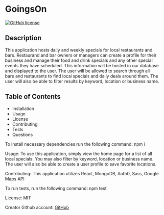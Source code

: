 
  # GoingsOn
  [![GitHub license](https://img.shields.io/badge/license-MIT-blue.svg)](https://github.com/tsbolty/goingson)
  
  ## Description
  This application hosts daily and weekly specials for local restaurants and bars. Restaurand and bar owners or managers can create a profile for their business and manage their food and drink specials and any other special events they have scheduled. This information will be hosted in our database and displayed to the user. The user will be allowed to search through all bars and restaurants to find local specials and daily deals around them. The user will also be able to filter results by keyword, location or business name.

  ## Table of Contents

  * Installation
  * Usage
  * License
  * Contributing
  * Tests
  * Questions
  

  To install necessary dependencies run the following command: npm i

  Usage: 
  To use this application, simply view the home page for a list of all local specials. You may also filter by keyword, location or business name. The user will also be able to create a user profile to save favorite locations.

  Contributing: 
  This application utilizes React, MongoDB, Auth0, Sass, Google Maps API
  
  To run tests, run the following command: 
  npm test
  
  License: 
  MIT
    
  Creator Github account: [GitHub](https://api.github.com/users/tsbolty)
  